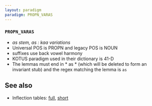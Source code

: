 ```yaml
---
layout: paradigm
paradigm: PROPN_VARAS
---
```

### ` PROPN_VARAS `

* _as stem, as : kaa variations_
* Universal POS is PROPN and legacy POS is NOUN
* suffixes use back vowel harmony
* KOTUS paradigm used in their dictionary is 41-D
* The lemmas must end in * as * (which will be deleted to form an invariant stub) and the regex matching the lemma is ` as `

## See also

* Inflection tables: [full](gen/V/Varas.html), [short](gen/V/Varas_wikt.html)

